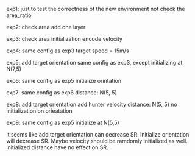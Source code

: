 exp1:
just to test the correctness of the new environment
not check the area_ratio

exp2:
check area
add one layer

exp3:
check area
initialization
encode velocity

exp4:
same config as exp3
target speed = 15m/s

exp5:
add target orientation
same config as exp3, except initializing at N(7,5)

exp6:
same config as exp5
initialize orintation

exp7:
same config as exp6
distance: N(5, 5)

exp8:
add target orientation
add hunter velocity
distance: N(5, 5)
no initialization on orieatation

exp9:
same config as exp5
initialize at N(5,5)

it seems like
add target orientation can decrease SR.
initialize orientation will decrease SR. Maybe velocity should be ramdomly initialized as well. 
initialized distance have no effect on SR.
